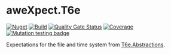 # aweXpect.T6e
[![Nuget](https://img.shields.io/nuget/v/aweXpect.T6e)](https://www.nuget.org/packages/aweXpect.T6e) 
[![Build](https://github.com/aweXpect/aweXpect.T6e/actions/workflows/build.yml/badge.svg)](https://github.com/aweXpect/aweXpect.T6e/actions/workflows/build.yml)
[![Quality Gate Status](https://sonarcloud.io/api/project_badges/measure?project=aweXpect_aweXpect.T6e&metric=alert_status)](https://sonarcloud.io/summary/new_code?id=aweXpect_aweXpect.T6e)
[![Coverage](https://sonarcloud.io/api/project_badges/measure?project=aweXpect_aweXpect.T6e&metric=coverage)](https://sonarcloud.io/summary/new_code?id=aweXpect_aweXpect.T6e)
[![Mutation testing badge](https://img.shields.io/endpoint?style=flat&url=https%3A%2F%2Fbadge-api.stryker-mutator.io%2Fgithub.com%2FaweXpect%2FaweXpect.T6e%2Fmain)](https://dashboard.stryker-mutator.io/reports/github.com/aweXpect/aweXpect.T6e/main)

Expectations for the file and time system from [T6e.Abstractions](https://github.com/T6e/T6e.Abstractions).  
